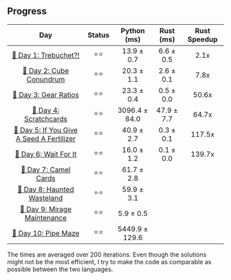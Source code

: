 ## Progress

|                   Day                   | Status |      Python (ms)       |        Rust (ms)       | Rust Speedup |
|:---------------------------------------:|:------:|:-----------------:|:-----------------:|:------------:|
| [🎄 Day 1: Trebuchet?!](https://adventofcode.com/2023/day/1) |  ⭐⭐   | 13.9 ± 0.7    | 6.6 ± 0.5     |    2.1x      |
| [🎄 Day 2: Cube Conundrum](https://adventofcode.com/2023/day/2) | ⭐⭐ | 20.3 ± 1.1  |  2.6 ± 0.1    | 7.8x |
| [🎄 Day 3: Gear Ratios](https://adventofcode.com/2023/day/3) | ⭐⭐ | 23.3 ± 0.4  |  0.5 ± 0.0    | 50.6x |
| [🎄 Day 4: Scratchcards](https://adventofcode.com/2023/day/4) | ⭐⭐ | 3096.4 ± 84.0  |  47.9 ± 7.7    | 64.7x |
| [🎄 Day 5: If You Give A Seed A Fertilizer](https://adventofcode.com/2023/day/5) | ⭐⭐ | 40.9 ± 2.7  |  0.3 ± 0.1    | 117.5x |
| [🎄 Day 6: Wait For It](https://adventofcode.com/2023/day/6) | ⭐⭐ | 16.0 ± 1.2  |  0.1 ± 0.0    | 139.7x |
| [🎄 Day 7: Camel Cards](https://adventofcode.com/2023/day/7) | ⭐⭐ | 61.7 ± 2.8  |      |  |
| [🎄 Day 8: Haunted Wasteland](https://adventofcode.com/2023/day/8) | ⭐⭐ | 59.9 ± 3.1  |      |  |
| [🎄 Day 9: Mirage Maintenance](https://adventofcode.com/2023/day/9) | ⭐⭐ | 5.9 ± 0.5  |      |  |
| [🎄 Day 10: Pipe Maze](https://adventofcode.com/2023/day/10) | ⭐⭐ | 5449.9 ± 129.6  |      |  |


The times are averaged over 200 iterations. Even though the solutions might not be the most efficient, I try to make the code as comparable as possible between the two languages. 